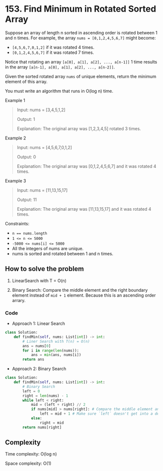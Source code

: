 # 153. Find Minimum in Rotated Sorted Array

<Badge type="warning" text="Medium" /> [<Badge type="info" text="LeetCode" />](https://leetcode.com/problems/find-minimum-in-rotated-sorted-array/ "Let's go to leetcode")

Suppose an array of length n sorted in ascending order is rotated between 1 and n times. For example, the array `nums = [0,1,2,4,5,6,7]` might become:

- `[4,5,6,7,0,1,2]` if it was rotated 4 times.
- `[0,1,2,4,5,6,7]` if it was rotated 7 times.

Notice that rotating an array `[a[0], a[1], a[2], ..., a[n-1]]` 1 time results in the array `[a[n-1], a[0], a[1], a[2], ..., a[n-2]]`.

Given the sorted rotated array `nums` of unique elements, return the minimum element of this array.

You must write an algorithm that runs in O(log n) time.


Example 1

> Input: nums = [3,4,5,1,2]
>
> Output: 1
>
> Explanation: The original array was [1,2,3,4,5] rotated 3 times.

Example 2

> Input: nums = [4,5,6,7,0,1,2]
>
> Output: 0
>
> Explanation: The original array was [0,1,2,4,5,6,7] and it was rotated 4 times.

Example 3

> Input: nums = [11,13,15,17]
>
> Output: 11
>
> Explanation: The original array was [11,13,15,17] and it was rotated 4 times.

Constraints:
- `n == nums.length`
- `1 <= n <= 5000`
- `-5000 <= nums[i] <= 5000`
- All the integers of nums are unique.
- nums is sorted and rotated between 1 and n times.

## How to solve the problem

1. LinearSearch with T = O(n)

2. Binary Search: Compare the middle element and the right boundary element instead of `mid + 1` element. Because this is an ascending order arrary.

### Code

- Approach 1: Linear Search 
```Python
class Solution:
    def findMin(self, nums: List[int]) -> int:
        # Liner Search with T(n) = O(n)
        ans = nums[0]
        for i in range(len(nums)):
            ans = min(ans, nums[i])
        return ans
```

- Approach 2: Binary Search 

```Python
class Solution:
    def findMin(self, nums: List[int]) -> int:
        # Binary Search
        left = 0
        right = len(nums) - 1
        while left < right:
            mid = (left + right) // 2
            if nums[mid] > nums[right]: # Compare the middle element and the right boundary element instead of `mid + 1` element
                left = mid + 1 # Make sure `left` doesn't get into a dead loop
            else:
                right = mid
        return nums[right]
```

## Complexity

Time complexity: O(log n)

Space complexity: O(1)
